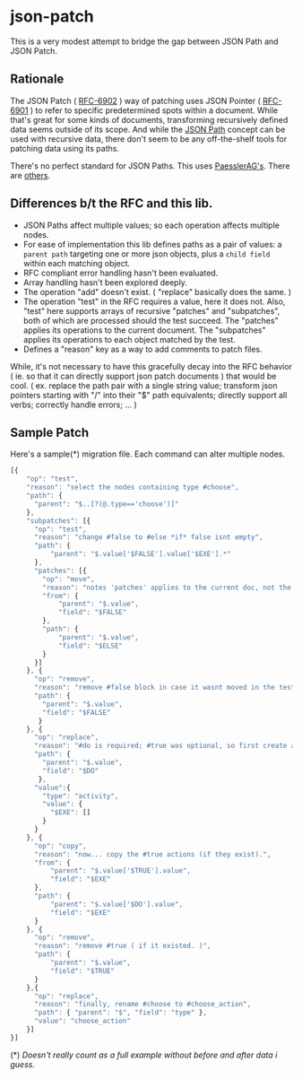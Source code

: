 # json-patch

This is a very modest attempt to bridge the gap between JSON Path and JSON Patch.

## Rationale

The JSON Patch ( [RFC-6902](https://tools.ietf.org/html/rfc6902) ) way of patching uses JSON Pointer ( [RFC-6901](https://tools.ietf.org/html/rfc6901) ) to refer to specific predetermined spots within a document. While that's great for some kinds of documents, transforming recursively defined data seems outside of its scope. And while the [JSON Path](https://goessner.net/articles/JsonPath/) concept can be used with recursive data, there don't seem to be any off-the-shelf tools for patching data using its paths.

There's no perfect standard for JSON Paths. This uses [PaesslerAG's](https://github.com/PaesslerAG/). There are [others](https://cburgmer.github.io/json-path-comparison/).

## Differences b/t the RFC and this lib.

* JSON Paths affect multiple values; so each operation affects multiple nodes.
* For ease of implementation this lib defines paths as a pair of values: a `parent path` targeting one or more json objects, plus a `child field` within each matching object. 
* RFC compliant error handling hasn't been evaluated. 
* Array handling hasn't been explored deeply.
* The operation "add" doesn't exist. ( "replace" basically does the same. )
* The operation "test" in the RFC requires a value, here it does not. Also, "test" here supports arrays of recursive "patches" and "subpatches", both of which are processed should the test succeed. The "patches" applies its operations to the current document. The "subpatches" applies its operations to each object matched by the test.
* Defines a "reason" key as a way to add comments to patch files.

While, it's not necessary to have this gracefully decay into the RFC behavior ( ie. so that it can directly support json patch documents ) that would be cool. ( ex. replace the path pair with a single string value; transform json pointers starting with "/" into their "$" path equivalents; directly support all verbs; correctly handle errors; ... )

## Sample Patch

Here's a sample(*) migration file. Each command can alter multiple nodes.

```javascript
[{
    "op": "test",
    "reason": "select the nodes containing type #choose",
    "path": {
      "parent": "$..[?(@.type=='choose')]"
    },
    "subpatches": [{
      "op": "test",
      "reason": "change #false to #else *if* false isnt empty",
      "path": {
          "parent": "$.value['$FALSE'].value['$EXE'].*"
      },
      "patches": [{
        "op": "move",
        "reason": "notes 'patches' applies to the current doc, not the elements selected by the test",
        "from": {
            "parent": "$.value",
            "field": "$FALSE"
        },
        "path": {
            "parent": "$.value",
            "field": "$ELSE"
        }
      }]
    }, {
      "op": "remove",
      "reason": "remove #false block in case it wasnt moved in the test",
      "path": {
        "parent": "$.value",
        "field": "$FALSE"
       }
    }, {
      "op": "replace",
      "reason": "#do is required; #true was optional, so first create a blank.",
      "path": {
        "parent": "$.value",
        "field": "$DO"
       },
      "value":{
        "type": "activity",
        "value": {
          "$EXE": []
        }
      }
    }, {
      "op": "copy",
      "reason": "now... copy the #true actions (if they exist).",
      "from": {
          "parent": "$.value['$TRUE'].value",
          "field": "$EXE"
      },
      "path": {
          "parent": "$.value['$DO'].value",
          "field": "$EXE"
      }
    }, {
      "op": "remove",
      "reason": "remove #true ( if it existed. )",
      "path": {
          "parent": "$.value",
          "field": "$TRUE"
      }
    },{
      "op": "replace",
      "reason": "finally, rename #choose to #choose_action",
      "path": { "parent": "$", "field": "type" },
      "value": "choose_action"
    }]
}]
```

(*) _Doesn't really count as a full example without before and after data i guess._
